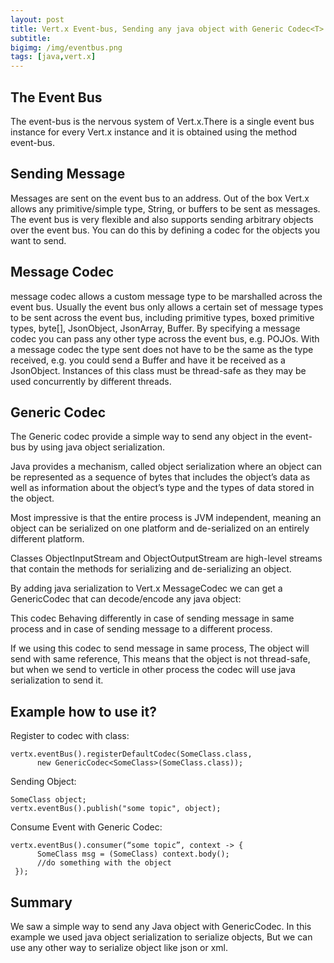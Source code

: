 ```yaml
---
layout: post
title: Vert.x Event-bus, Sending any java object with Generic Codec<T>
subtitle: 
bigimg: /img/eventbus.png
tags: [java,vert.x]
---
```


## The Event Bus
The event-bus is the nervous system of Vert.x.There is a single event bus instance for every Vert.x instance and it is obtained using the method event-bus.

## Sending Message
Messages are sent on the event bus to an address. Out of the box Vert.x allows any primitive/simple type, String, or buffers to be sent as messages.
The event bus is very flexible and also supports sending arbitrary objects over the event bus. You can do this by defining a codec for the objects you want to send.

## Message Codec
message codec allows a custom message type to be marshalled across the event bus.
Usually the event bus only allows a certain set of message types to be sent across the event bus, including primitive types, boxed primitive types, byte[], JsonObject, JsonArray, Buffer.
By specifying a message codec you can pass any other type across the event bus, e.g. POJOs.
With a message codec the type sent does not have to be the same as the type received, e.g. you could send a Buffer and have it be received as a JsonObject.
Instances of this class must be thread-safe as they may be used concurrently by different threads.

## Generic<T> Codec
The Generic codec provide a simple way to send any object in the event-bus by using java object serialization.

Java provides a mechanism, called object serialization where an object can be represented as a sequence of bytes that includes the object’s data as well as information about the object’s type and the types of data stored in the object.

Most impressive is that the entire process is JVM independent, meaning an object can be serialized on one platform and de-serialized on an entirely different platform.

Classes ObjectInputStream and ObjectOutputStream are high-level streams that contain the methods for serializing and de-serializing an object.

By adding java serialization to Vert.x MessageCodec we can get a GenericCodec that can decode/encode any java object:
<script src="https://gist.github.com/OneManCrew/f4665f4c52f26f72034b597c7909e43b.js"></script>

This codec Behaving differently in case of sending message in same process and in case of sending message to a different process.

If we using this codec to send message in same process, The object will send with same reference, This means that the object is not thread-safe, but when we send to verticle in other process the codec will use java serialization to send it.
## Example how to use it?
Register to codec with class:
```
vertx.eventBus().registerDefaultCodec(SomeClass.class,
      new GenericCodec<SomeClass>(SomeClass.class));
```

Sending Object:
```
SomeClass object;
vertx.eventBus().publish("some topic", object);
```

Consume Event with Generic Codec:
```
vertx.eventBus().consumer(“some topic”, context -> {
      SomeClass msg = (SomeClass) context.body();
      //do something with the object
 });
 ```
 ## Summary
 
 We saw a simple way to send any Java object with GenericCodec. In this example we used java object serialization to serialize objects, But we can use any other way to serialize object like json or xml.

